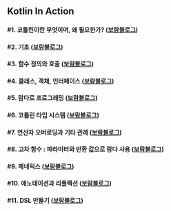 ## Kotlin In Action 
#### #1. 코틀린이란 무엇이며, 왜 필요한가? ([보람블로그](https://velog.io/@bona/Kotlin-In-Action-1.-%EC%BD%94%ED%8B%80%EB%A6%B0%EC%9D%B4%EB%9E%80-%EB%AC%B4%EC%97%87%EC%9D%B4%EB%A9%B0-%EC%99%9C-%ED%95%84%EC%9A%94%ED%95%9C%EA%B0%80-lus59sjb))
#### #2. 기초 ([보람블로그](https://velog.io/@bona/Kotlin-In-Action-2.-%EA%B8%B0%EC%B4%88))
#### #3. 함수 정의와 호출 ([보람블로그](https://velog.io/@bona/Kotlin-In-Action-3.-%ED%95%A8%EC%88%98-%EC%A0%95%EC%9D%98%EC%99%80-%ED%98%B8%EC%B6%9C))
#### #4. 클래스, 객체, 인터페이스 ([보람블로그](https://velog.io/@bona/Kotlin-In-Action-4.-%ED%81%B4%EB%9E%98%EC%8A%A4-%EA%B0%9D%EC%B2%B4-%EC%9D%B8%ED%84%B0%ED%8E%98%EC%9D%B4%EC%8A%A4))
#### #5. 람다로 프로그래밍 ([보람블로그](https://velog.io/@bona/Kotlin-In-Action-5.-%EB%9E%8C%EB%8B%A4%EB%A1%9C-%ED%94%84%EB%A1%9C%EA%B7%B8%EB%9E%98%EB%B0%8D))

#### #6. 코틀린 타입 시스템 ([보람블로그](https://velog.io/@bona/Kotlin-In-Action-6))

#### #7. 연산자 오버로딩과 기타 관례 ([보람블로그](https://velog.io/@bona/Kotlin-In-Action-7))

#### #8. 고차 함수 : 파라미터와 반환 값으로 람다 사용 ([보람블로그](https://velog.io/@bona/Kotlin-In-Action-8))

#### #9. 제네릭스 ([보람블로그](https://velog.io/@bona/Kotlin-In-Action-9))

#### #10. 애노테이션과 리플렉션 ([보람블로그](https://velog.io/@bona/Kotlin-In-Action-10.-%EC%95%A0%EB%85%B8%ED%85%8C%EC%9D%B4%EC%85%98%EA%B3%BC-%EB%A6%AC%ED%94%8C%EB%A0%89%EC%85%98))

#### #11. DSL 만들기 ([보람블로그](https://velog.io/@bona/Kotlin-In-Action-11.-DSL-%EB%A7%8C%EB%93%A4%EA%B8%B0))
